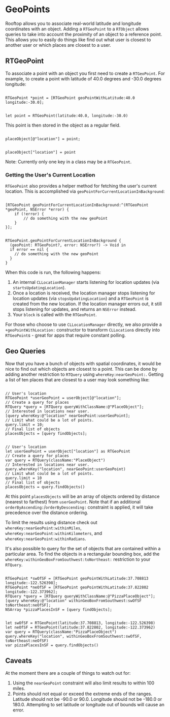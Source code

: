 # GeoPoints

Rooftop allows you to associate real-world latitude and longitude coordinates with an object.  Adding a `RTGeoPoint` to a `RTObject` allows queries to take into account the proximity of an object to a reference point. This allows you to easily do things like find out what user is closest to another user or which places are closest to a user.

## RTGeoPoint

To associate a point with an object you first need to create a `RTGeoPoint`. For example, to create a point with latitude of 40.0 degrees and -30.0 degrees longitude:

<pre><code class="objectivec">
RTGeoPoint *point = [RTGeoPoint geoPointWithLatitude:40.0 longitude:-30.0];
</code></pre>
<pre><code class="swift">
let point = RTGeoPoint(latitude:40.0, longitude:-30.0)
</code></pre>

This point is then stored in the object as a regular field.

<pre><code class="objectivec">
placeObject[@"location"] = point;
</code></pre>
<pre><code class="swift">
placeObject["location"] = point
</code></pre>

Note: Currently only one key in a class may be a `RTGeoPoint`.

### Getting the User's Current Location

`RTGeoPoint` also provides a helper method for fetching the user's current location. This is accomplished via `geoPointForCurrentLocationInBackground`:

<pre><code class="objectivec">
[RTGeoPoint geoPointForCurrentLocationInBackground:^(RTGeoPoint *geoPoint, NSError *error) {
    if (!error) {
        // do something with the new geoPoint
    }
}];
</code></pre>
<pre><code class="swift">
RTGeoPoint.geoPointForCurrentLocationInBackground {
  (geoPoint: RTGeoPoint?, error: NSError?) -> Void in
  if error == nil {
    // do something with the new geoPoint
  }
}
</code></pre>

When this code is run, the following happens:

1.  An internal `CLLocationManager` starts listening for location updates (via `startsUpdatingLocation`).
2.  Once a location is received, the location manager stops listening for location updates (via `stopsUpdatingLocation`) and a `RTGeoPoint` is created from the new location. If the location manager errors out, it still stops listening for updates, and returns an `NSError` instead.
3.  Your `block` is called with the `RTGeoPoint`.

For those who choose to use `CLLocationManager` directly, we also provide a `+geoPointWithLocation:` constructor to transform `CLLocation`s directly into `RTGeoPoint`s - great for apps that require constant polling.

## Geo Queries

Now that you have a bunch of objects with spatial coordinates, it would be nice to find out which objects are closest to a point. This can be done by adding another restriction to `RTQuery` using `whereKey:nearGeoPoint:`. Getting a list of ten places that are closest to a user may look something like:

<pre><code class="objectivec">
// User's location
RTGeoPoint *userGeoPoint = userObject[@"location"];
// Create a query for places
RTQuery *query = [RTQuery queryWithClassName:@"PlaceObject"];
// Interested in locations near user.
[query whereKey:@"location" nearGeoPoint:userGeoPoint];
// Limit what could be a lot of points.
query.limit = 10;
// Final list of objects
placesObjects = [query findObjects];
</code></pre>
<pre><code class="swift">
// User's location
let userGeoPoint = userObject["location"] as RTGeoPoint
// Create a query for places
var query = RTQuery(className:"PlaceObject")
// Interested in locations near user.
query.whereKey("location", nearGeoPoint:userGeoPoint)
// Limit what could be a lot of points.
query.limit = 10
// Final list of objects
placesObjects = query.findObjects()
</code></pre>

 At this point `placesObjects` will be an array of objects ordered by distance (nearest to farthest) from `userGeoPoint`. Note that if an additional `orderByAscending:`/`orderByDescending:` constraint is applied, it will take precedence over the distance ordering.

 To limit the results using distance check out `whereKey:nearGeoPoint:withinMiles`, `whereKey:nearGeoPoint:withinKilometers`, and `whereKey:nearGeoPoint:withinRadians`.

It's also possible to query for the set of objects that are contained within a particular area. To find the objects in a rectangular bounding box, add the `whereKey:withinGeoBoxFromSouthwest:toNortheast:` restriction to your `RTQuery`.

<pre><code class="objectivec">
RTGeoPoint *swOfSF = [RTGeoPoint geoPointWithLatitude:37.708813 longitude:-122.526398];
RTGeoPoint *neOfSF = [RTGeoPoint geoPointWithLatitude:37.822802 longitude:-122.373962];
RTQuery *query = [RTQuery queryWithClassName:@"PizzaPlaceObject"];
[query whereKey:@"location" withinGeoBoxFromSouthwest:swOfSF toNortheast:neOfSF];
NSArray *pizzaPlacesInSF = [query findObjects];
</code></pre>
<pre><code class="swift">
let swOfSF = RTGeoPoint(latitude:37.708813, longitude:-122.526398)
let neOfSF = RTGeoPoint(latitude:37.822802, longitude:-122.373962)
var query = RTQuery(className:"PizzaPlaceObject")
query.whereKey("location", withinGeoBoxFromSouthwest:swOfSF, toNortheast:neOfSF)
var pizzaPlacesInSF = query.findObjects()
</code></pre>

## Caveats

At the moment there are a couple of things to watch out for:

1.  Using the `nearGeoPoint` constraint will also limit results to within 100 miles.
2.  Points should not equal or exceed the extreme ends of the ranges. Latitude should not be -90.0 or 90.0. Longitude should not be -180.0 or 180.0. Attempting to set latitude or longitude out of bounds will cause an error.
